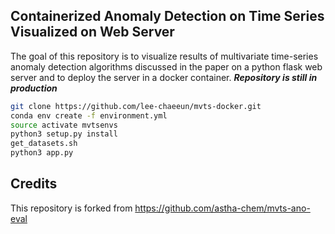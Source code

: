 ## Containerized Anomaly Detection on Time Series Visualized on Web Server
The goal of this repository is to visualize results of multivariate time-series anomaly detection algorithms discussed in the paper on a python flask web server and to deploy the server in a docker container. 
***Repository is still in production***

```bash
git clone https://github.com/lee-chaeeun/mvts-docker.git
conda env create -f environment.yml
source activate mvtsenvs
python3 setup.py install
get_datasets.sh
python3 app.py
```

## Credits
This repository is forked from https://github.com/astha-chem/mvts-ano-eval
